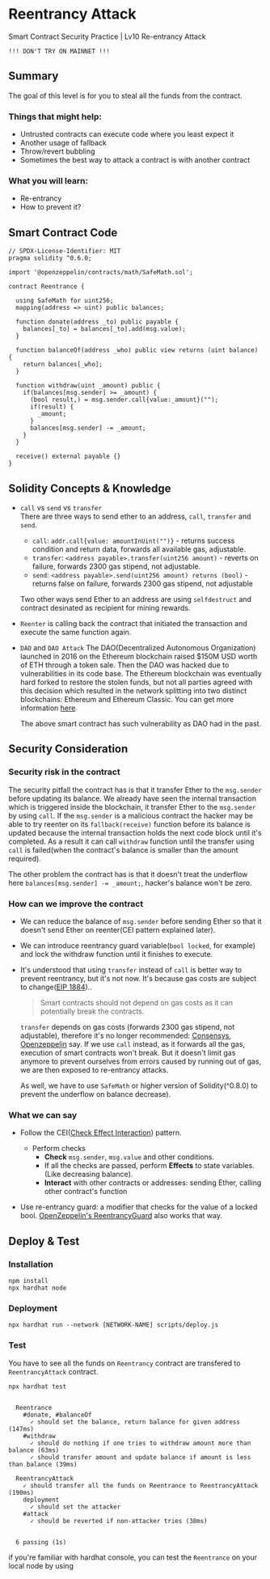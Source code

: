 # Reentrancy Attack

Smart Contract Security Practice | Lv10 Re-entrancy Attack
```
!!! DON'T TRY ON MAINNET !!!
```

## Summary
The goal of this level is for you to steal all the funds from the contract.

### Things that might help:
- Untrusted contracts can execute code where you least expect it
- Another usage of fallback
- Throw/revert bubbling
- Sometimes the best way to attack a contract is with another contract

### What you will learn:
- Re-entrancy
- How to prevent it?

## Smart Contract Code
```solidity
// SPDX-License-Identifier: MIT
pragma solidity ^0.6.0;

import '@openzeppelin/contracts/math/SafeMath.sol';

contract Reentrance {
  
  using SafeMath for uint256;
  mapping(address => uint) public balances;

  function donate(address _to) public payable {
    balances[_to] = balances[_to].add(msg.value);
  }

  function balanceOf(address _who) public view returns (uint balance) {
    return balances[_who];
  }

  function withdraw(uint _amount) public {
    if(balances[msg.sender] >= _amount) {
      (bool result,) = msg.sender.call{value:_amount}("");
      if(result) {
        _amount;
      }
      balances[msg.sender] -= _amount;
    }
  }

  receive() external payable {}
}
```

## Solidity Concepts & Knowledge
- `call` vs `send` vs `transfer`  
  There are three ways to send ether to an address, `call`, `transfer` and `send`.
  - `call`: `addr.call{value: amountInUint("")}` - returns success condition and return data, forwards all available gas, adjustable.
  - `transfer`: `<address payable>.transfer(uint256 amount)` - reverts on failure, forwards 2300 gas stipend, not adjustable.
  - `send`: `<address payable>.send(uint256 amount) returns (bool)` - returns false on failure, forwards 2300 gas stipend, not adjustable
  
  Two other ways send Ether to an address are using `selfdestruct` and contract desinated as recipient for mining rewards.

- `Reenter` is calling back the contract that initiated the transaction and execute the same function again.

- `DAO` and `DAO Attack`
  The DAO(Decentralized Autonomous Organization) launched in 2016 on the Ethereum blockchain raised $150M USD worth of ETH through a token sale.
  Then the DAO was hacked due to vulnerabilities in its code base. The Ethereum blockchain was eventually hard forked to restore the stolen funds, but not all parties agreed with this decision which resulted in the network splitting into two distinct blockchains: Ethereum and Ethereum Classic.
  You can get more information [here](https://www.gemini.com/cryptopedia/the-dao-hack-makerdao).
  
  The above smart contract has such vulnerability as DAO had in the past.

## Security Consideration
### Security risk in the contract
The security pitfall the contract has is that it transfer Ether to the `msg.sender` before updating its balance.
We already have seen the internal transaction which is triggered inside the blockchain, it transfer Ether to the `msg.sender` by using `call`.
If the `msg.sender` is a malicious contract the hacker may be able to try reenter on its `fallback(receive)` function before its balance is updated because the internal transaction holds the next code block until it's completed.
As a result it can call `withdraw` function until the transfer using `call` is failed(when the contract's balance is smaller than the amount required).

The other problem the contract has is that it doesn't treat the underflow here `balances[msg.sender] -= _amount;`, hacker's balance won't be zero.

### How can we improve the contract
- We can reduce the balance of `msg.sender` before sending Ether so that it doesn't send Ether on reenter(CEI pattern explained later).
- We can introduce reentrancy guard variable(`bool locked`, for example) and lock the withdraw function until it finishes to execute.
- It's understood that using `transfer` instead of `call` is better way to prevent reentrancy, but it's not now. It's because gas costs are subject to change([EIP 1884](https://eips.ethereum.org/EIPS/eip-1884))..
  > Smart contracts should not depend on gas costs as it can potentially break the contracts.
  
  `transfer` depends on gas costs (forwards 2300 gas stipend, not adjustable), therefore it's no longer recommended: [Consensys](https://consensys.net/diligence/blog/2019/09/stop-using-soliditys-transfer-now/), [Openzeppelin](https://forum.openzeppelin.com/t/reentrancy-after-istanbul/1742) say.
  If we use `call` instead, as it forwards all the gas, execution of smart contracts won't break.
  But it doesn't limit gas anymore to prevent ourselves from errors caused by running out of gas, we are then exposed to re-entrancy attacks.
  
  As well, we have to use `SafeMath` or higher version of Solidity(^0.8.0) to prevent the underflow on balance decrease).
  
### What we can say
- Follow the CEI([Check Effect Interaction](https://solidity.readthedocs.io/en/v0.6.2/security-considerations.html#use-the-checks-effects-interactions-pattern)) pattern.
  - Perform checks
    - **Check** `msg.sender`, `msg.value` and other conditions.
    - If all the checks are passed, perform **Effects** to state variables.(Like decreasing balance).
    - **Interact** with other contracts or addresses: sending Ether, calling other contract's function
    
- Use re-entrancy guard: a modifier that checks for the value of a locked bool. [OpenZeppelin's ReentrancyGuard](https://docs.openzeppelin.com/contracts/4.x/api/security#ReentrancyGuard) also works that way.

## Deploy & Test
### Installation
```console
npm install
npx hardhat node
```

### Deployment
```console
npx hardhat run --network [NETWORK-NAME] scripts/deploy.js
```

### Test
You have to see all the funds on `Reentrancy` contract are transfered to `ReentrancyAttack` contract.
```console
npx hardhat test


  Reentrance
    #donate, #balanceOf
      ✓ should set the balance, return balance for given address (147ms)
    #withdraw
      ✓ should do nothing if one tries to withdraw amount more than balance (63ms)
      ✓ should transfer amount and update balance if amount is less than balance (39ms)

  ReentrancyAttack
    ✓ should transfer all the funds on Reentrance to ReentrancyAttack (190ms)
    deployment
      ✓ should set the attacker
    #attack
      ✓ should be reverted if non-attacker tries (38ms)


  6 passing (1s)
  ```
  
  if you're familiar with hardhat console, you can test the `Reentrance` on your local node by using 
  
